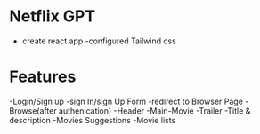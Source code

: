 # Netflix  GPT 

- create react app
-configured Tailwind css



# Features

-Login/Sign up
    -sign In/sign Up Form
    -redirect to Browser Page
-Browse(after authenication)
    -Header 
    -Main-Movie
    -Trailer
    -Title & description
    -Movies Suggestions
    -Movie lists
